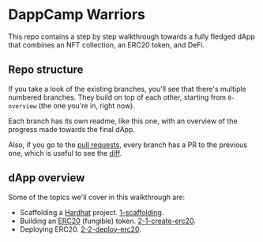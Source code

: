 # DappCamp Warriors

This repo contains a step by step walkthrough towards a fully fledged dApp that combines an NFT collection, an ERC20 token, and DeFi.

## Repo structure

If you take a look of the existing branches, you'll see that there's multiple numbered branches. They build on top of each other, starting from `0-overview` (the one you're in, right now).

Each branch has its own readme, like this one, with an overview of the progress made towards the final dApp.

Also, if you go to the [pull requests](https://github.com/dappcamp-cohort-3/dappcamp-warriors/pulls), every branch has a PR
to the previous one, which is useful to see the [diff](https://github.com/dappcamp-cohort-3/dappcamp-warriors/pull/2/files).

## dApp overview

Some of the topics we'll cover in this walkthrough are:

* Scaffolding a [Hardhat](https://hardhat.org/) project. [1-scaffolding](https://github.com/dappcamp-cohort-3/dappcamp-warriors/tree/1-scaffolding).
* Building an [ERC20](https://eips.ethereum.org/EIPS/eip-20) (fungible) token. [2-1-create-erc20](https://github.com/dappcamp-cohort-3/dappcamp-warriors/tree/2-1-create-erc20).
* Deploying ERC20. [2-2-deploy-erc20](https://github.com/dappcamp-cohort-3/dappcamp-warriors/tree/2-2-deploy-erc20).
